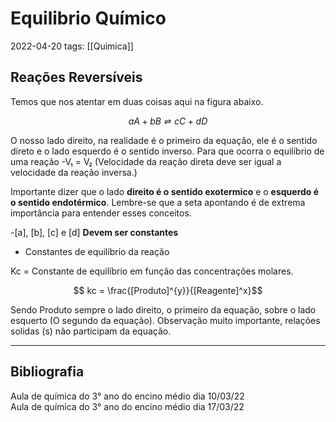 # Equilibrio Químico
2022-04-20
tags: [[Quimica]]

## Reações Reversíveis

Temos que nos atentar em duas coisas aqui na figura abaixo.

$$ aA + bB ⇌ cC + dD$$

O nosso lado direito, na realidade é o primeiro da equação, ele é o sentido direto e o lado esquerdo é o sentido inverso. Para que ocorra o equilíbrio de uma reação -V₁ = V₂ (Velocidade da reação direta deve ser igual a velocidade da reação inversa.)

Importante dizer que o lado **direito é o sentido exotermico** e o **esquerdo é o sentido endotérmico**. Lembre-se que a seta apontando é de extrema importância para entender esses conceitos.

-[a], [b], [c] e [d] **Devem ser constantes**

* Constantes de equilíbrio da reação

Kc = Constante de equilíbrio em função das concentrações molares.

$$ kc = \frac{[Produto]^{y}}{[Reagente]^x}$$

Sendo Produto sempre o lado direito, o primeiro da equação, sobre o lado esquerto (O segundo da equação). Observação muito importante, relações solidas (s) não participam da equação.  


-----------------------------------------------
## Bibliografia
Aula de química do 3° ano do encino médio dia 10/03/22  
Aula de química do 3° ano do encino médio dia 17/03/22  